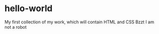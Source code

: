 # hello-world
My first collection of my work, which will contain HTML and CSS
Bzzt I am not a robot

